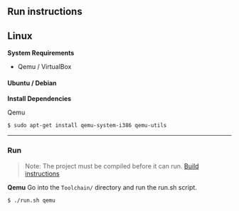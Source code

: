 ## Run instructions

## Linux

**System Requirements**
* Qemu / VirtualBox

#### Ubuntu / Debian

**Install Dependencies**

Qemu

```bash
$ sudo apt-get install qemu-system-i386 qemu-utils
```

---

### Run

> Note: The project must be compiled before it can run.
> [Build instructions]()

**Qemu**
Go into the `Toolchain/` directory and run the run.sh script.

```bash
$ ./run.sh qemu
```